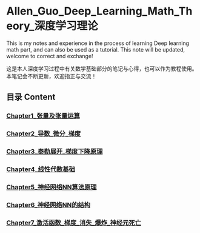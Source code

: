 # Allen_Guo_Deep_Learning_Math_Theory_深度学习理论

This is my notes and experience in the process of learning Deep learning math part, and can also be used as a tutorial. This note will be updated, welcome to correct and exchange!

这是本人深度学习过程中有关数学基础部分的笔记与心得，也可以作为教程使用。本笔记会不断更新，欢迎指正与交流！

## 目录 Content
### [Chapter1_张量及张量运算](/content/Chapter_1)
### [Chapter2_导数_微分_梯度](/content/Chapter2_导数_微分_梯度)
### [Chapter3_泰勒展开_梯度下降原理](/content/Chapter3_泰勒展开_梯度下降原理)
### [Chapter4_线性代数基础](/content/Chapter4_线性代数基础)
### [Chapter5_神经网络NN算法原理](/content/Chapter5_神经网络NN算法原理)
### [Chapter6_神经网络NN的结构](/content/Chapter7_神经网络NN的结构)
### [Chapter7_激活函数_梯度_消失_爆炸_神经元死亡](/content/Chapter8_激活函数_梯度消失_梯度爆炸_神经元死亡)